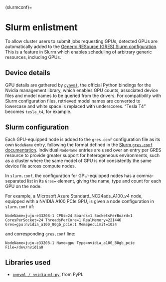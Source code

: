 (slurmconf)=
# Slurm enlistment

To allow cluster users to submit jobs requesting GPUs, detected GPUs are automatically added to the [Generic RESource (GRES) Slurm configuration](https://slurm.schedmd.com/gres.html). This is a feature in Slurm which enables scheduling of arbitrary generic resources, including GPUs.

## Device details

GPU details are gathered by [`pynvml`](https://pypi.org/project/nvidia-ml-py/), the official Python bindings for the Nvidia management library, which enables GPU counts, associated device files and model names to be queried from the drivers. For compatibility with Slurm configuration files, retrieved model names are converted to lowercase and white space is replaced with underscores. “Tesla T4” becomes `tesla_t4`, for example.

## Slurm configuration

Each GPU-equipped node is added to the `gres.conf` configuration file as its own `NodeName` entry, following the format defined in the [Slurm `gres.conf` documentation](https://slurm.schedmd.com/gres.conf.html). Individual `NodeName` entries are used over an entry per GRES resource to provide greater support for heterogeneous environments, such as a cluster where the same model of GPU is not consistently the same device file across compute nodes.

In `slurm.conf`, the configuration for GPU-equipped nodes has a comma-separated list in its `Gres=` element, giving the name, type and count for each GPU on the node.

For example, a Microsoft Azure Standard_NC24ads_A100_v4 node, equipped with a NVIDIA A100 PCIe GPU, is given a node configuration in `slurm.conf` of:

```
NodeName=juju-e33208-1 CPUs=24 Boards=1 SocketsPerBoard=1 CoresPerSocket=24 ThreadsPerCore=1 RealMemory=221446 Gres=gpu:nvidia_a100_80gb_pcie:1 MemSpecLimit=1024
```

and corresponding `gres.conf` line:

```
NodeName=juju-e33208-1 Name=gpu Type=nvidia_a100_80gb_pcie File=/dev/nvidia0
```

## Libraries used

- [`pynvml / nvidia-ml-py`](https://pypi.org/project/nvidia-ml-py/), from PyPI.

